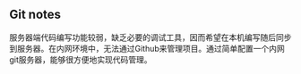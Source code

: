 ## Git notes

服务器端代码编写功能较弱，缺乏必要的调试工具，因而希望在本机编写随后同步到服务器。在内网环境中，无法通过Github来管理项目。通过简单配置一个内网git服务器，能够很方便地实现代码管理。
